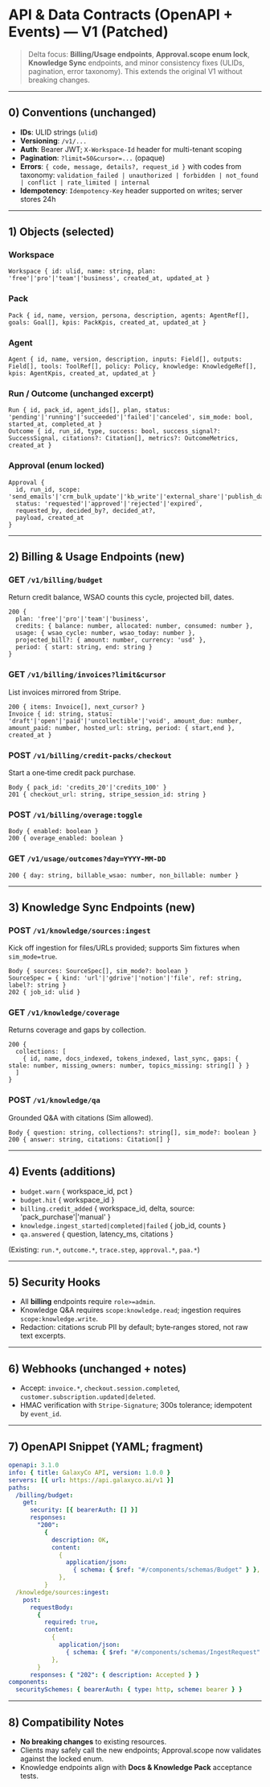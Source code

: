 # API & Data Contracts (OpenAPI + Events) — V1 (Patched)

> Delta focus: **Billing/Usage endpoints**, **Approval.scope enum lock**, **Knowledge Sync** endpoints, and minor consistency fixes (ULIDs, pagination, error taxonomy). This extends the original V1 without breaking changes.

---

## 0) Conventions (unchanged)

- **IDs**: ULID strings (`ulid`)
- **Versioning**: `/v1/...`
- **Auth**: Bearer JWT; `X-Workspace-Id` header for multi-tenant scoping
- **Pagination**: `?limit=50&cursor=...` (opaque)
- **Errors**: `{ code, message, details?, request_id }` with codes from taxonomy: `validation_failed | unauthorized | forbidden | not_found | conflict | rate_limited | internal`
- **Idempotency**: `Idempotency-Key` header supported on writes; server stores 24h

---

## 1) Objects (selected)

### Workspace

```
Workspace { id: ulid, name: string, plan: 'free'|'pro'|'team'|'business', created_at, updated_at }
```

### Pack

```
Pack { id, name, version, persona, description, agents: AgentRef[], goals: Goal[], kpis: PackKpis, created_at, updated_at }
```

### Agent

```
Agent { id, name, version, description, inputs: Field[], outputs: Field[], tools: ToolRef[], policy: Policy, knowledge: KnowledgeRef[], kpis: AgentKpis, created_at, updated_at }
```

### Run / Outcome (unchanged excerpt)

```
Run { id, pack_id, agent_ids[], plan, status: 'pending'|'running'|'succeeded'|'failed'|'canceled', sim_mode: bool, started_at, completed_at }
Outcome { id, run_id, type, success: bool, success_signal?: SuccessSignal, citations?: Citation[], metrics?: OutcomeMetrics, created_at }
```

### Approval (enum locked)

```
Approval {
  id, run_id, scope: 'send_emails'|'crm_bulk_update'|'kb_write'|'external_share'|'publish_dashboard'|'file_delete',
  status: 'requested'|'approved'|'rejected'|'expired',
  requested_by, decided_by?, decided_at?,
  payload, created_at
}
```

---

## 2) Billing & Usage Endpoints (new)

### GET `/v1/billing/budget`

Return credit balance, WSAO counts this cycle, projected bill, dates.

```
200 {
  plan: 'free'|'pro'|'team'|'business',
  credits: { balance: number, allocated: number, consumed: number },
  usage: { wsao_cycle: number, wsao_today: number },
  projected_bill?: { amount: number, currency: 'usd' },
  period: { start: string, end: string }
}
```

### GET `/v1/billing/invoices?limit&cursor`

List invoices mirrored from Stripe.

```
200 { items: Invoice[], next_cursor? }
Invoice { id: string, status: 'draft'|'open'|'paid'|'uncollectible'|'void', amount_due: number, amount_paid: number, hosted_url: string, period: { start,end }, created_at }
```

### POST `/v1/billing/credit-packs/checkout`

Start a one‑time credit pack purchase.

```
Body { pack_id: 'credits_20'|'credits_100' }
201 { checkout_url: string, stripe_session_id: string }
```

### POST `/v1/billing/overage:toggle`

```
Body { enabled: boolean }
200 { overage_enabled: boolean }
```

### GET `/v1/usage/outcomes?day=YYYY-MM-DD`

```
200 { day: string, billable_wsao: number, non_billable: number }
```

---

## 3) Knowledge Sync Endpoints (new)

### POST `/v1/knowledge/sources:ingest`

Kick off ingestion for files/URLs provided; supports Sim fixtures when `sim_mode=true`.

```
Body { sources: SourceSpec[], sim_mode?: boolean }
SourceSpec = { kind: 'url'|'gdrive'|'notion'|'file', ref: string, label?: string }
202 { job_id: ulid }
```

### GET `/v1/knowledge/coverage`

Returns coverage and gaps by collection.

```
200 {
  collections: [
    { id, name, docs_indexed, tokens_indexed, last_sync, gaps: { stale: number, missing_owners: number, topics_missing: string[] } }
  ]
}
```

### POST `/v1/knowledge/qa`

Grounded Q&A with citations (Sim allowed).

```
Body { question: string, collections?: string[], sim_mode?: boolean }
200 { answer: string, citations: Citation[] }
```

---

## 4) Events (additions)

- `budget.warn` { workspace_id, pct }
- `budget.hit` { workspace_id }
- `billing.credit_added` { workspace_id, delta, source: 'pack_purchase'|'manual' }
- `knowledge.ingest_started|completed|failed` { job_id, counts }
- `qa.answered` { question, latency_ms, citations }

(Existing: `run.*`, `outcome.*`, `trace.step`, `approval.*`, `paa.*`)

---

## 5) Security Hooks

- All **billing** endpoints require `role>=admin`.
- Knowledge Q&A requires `scope:knowledge.read`; ingestion requires `scope:knowledge.write`.
- Redaction: citations scrub PII by default; byte‑ranges stored, not raw text excerpts.

---

## 6) Webhooks (unchanged + notes)

- Accept: `invoice.*`, `checkout.session.completed`, `customer.subscription.updated|deleted`.
- HMAC verification with `Stripe-Signature`; 300s tolerance; idempotent by `event_id`.

---

## 7) OpenAPI Snippet (YAML; fragment)

```yaml
openapi: 3.1.0
info: { title: GalaxyCo API, version: 1.0.0 }
servers: [{ url: https://api.galaxyco.ai/v1 }]
paths:
  /billing/budget:
    get:
      security: [{ bearerAuth: [] }]
      responses:
        "200":
          {
            description: OK,
            content:
              {
                application/json:
                  { schema: { $ref: "#/components/schemas/Budget" } },
              },
          }
  /knowledge/sources:ingest:
    post:
      requestBody:
        {
          required: true,
          content:
            {
              application/json:
                { schema: { $ref: "#/components/schemas/IngestRequest" } },
            },
        }
      responses: { "202": { description: Accepted } }
components:
  securitySchemes: { bearerAuth: { type: http, scheme: bearer } }
```

---

## 8) Compatibility Notes

- **No breaking changes** to existing resources.
- Clients may safely call the new endpoints; Approval.scope now validates against the locked enum.
- Knowledge endpoints align with **Docs & Knowledge Pack** acceptance tests.
